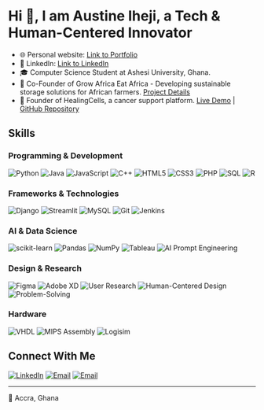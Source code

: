 # Hi 👋, I am Austine Iheji, a Tech & Human-Centered Innovator
* 🌐 Personal website: [Link to Portfolio](https://austineiheji.vercel.app)
* 💼 LinkedIn: [Link to LinkedIn](https://www.linkedin.com/in/austineiheji/)
* 🎓 Computer Science Student at Ashesi University, Ghana.
* 🚀 Co-Founder of Grow Africa Eat Africa - Developing sustainable storage solutions for African farmers. [Project Details](https://www.canva.com/design/DAGnyFR38AQ/VXkQ8SHAzzlX1a6pYfNe2w/view)
* 🚀 Founder of HealingCells, a cancer support platform. [Live Demo](http://austineiheji.great-site.net/) | [GitHub Repository](https://github.com/alotanna/cancerwebsite.git)

## Skills
### Programming & Development
![Python](https://img.shields.io/badge/Python-3776AB?style=for-the-badge&logo=python&logoColor=white)
![Java](https://img.shields.io/badge/Java-ED8B00?style=for-the-badge&logo=java&logoColor=white)
![JavaScript](https://img.shields.io/badge/JavaScript-F7DF1E?style=for-the-badge&logo=javascript&logoColor=black)
![C++](https://img.shields.io/badge/C++-00599C?style=for-the-badge&logo=c%2B%2B&logoColor=white)
![HTML5](https://img.shields.io/badge/HTML5-E34F26?style=for-the-badge&logo=html5&logoColor=white)
![CSS3](https://img.shields.io/badge/CSS3-1572B6?style=for-the-badge&logo=css3&logoColor=white)
![PHP](https://img.shields.io/badge/PHP-777BB4?style=for-the-badge&logo=php&logoColor=white)
![SQL](https://img.shields.io/badge/SQL-4479A1?style=for-the-badge&logo=mysql&logoColor=white)
![R](https://img.shields.io/badge/R-276DC3?style=for-the-badge&logo=r&logoColor=white)

### Frameworks & Technologies
![Django](https://img.shields.io/badge/Django-092E20?style=for-the-badge&logo=django&logoColor=white)
![Streamlit](https://img.shields.io/badge/Streamlit-FF4B4B?style=for-the-badge&logo=streamlit&logoColor=white)
![MySQL](https://img.shields.io/badge/MySQL-4479A1?style=for-the-badge&logo=mysql&logoColor=white)
![Git](https://img.shields.io/badge/Git-F05032?style=for-the-badge&logo=git&logoColor=white)
![Jenkins](https://img.shields.io/badge/Jenkins-D24939?style=for-the-badge&logo=jenkins&logoColor=white)

### AI & Data Science
![scikit-learn](https://img.shields.io/badge/scikit_learn-F7931E?style=for-the-badge&logo=scikit-learn&logoColor=white)
![Pandas](https://img.shields.io/badge/Pandas-150458?style=for-the-badge&logo=pandas&logoColor=white)
![NumPy](https://img.shields.io/badge/NumPy-013243?style=for-the-badge&logo=numpy&logoColor=white)
![Tableau](https://img.shields.io/badge/Tableau-E97627?style=for-the-badge&logo=tableau&logoColor=white)
![AI Prompt Engineering](https://img.shields.io/badge/AI_Prompt_Engineering-412991?style=for-the-badge&logo=openai&logoColor=white)

### Design & Research
![Figma](https://img.shields.io/badge/Figma-F24E1E?style=for-the-badge&logo=figma&logoColor=white)
![Adobe XD](https://img.shields.io/badge/Adobe%20XD-470137?style=for-the-badge&logo=Adobe%20XD&logoColor=#FF61F6)
![User Research](https://img.shields.io/badge/User%20Research-00C4CC?style=for-the-badge&logo=research&logoColor=white)
![Human-Centered Design](https://img.shields.io/badge/HCD-0ACF83?style=for-the-badge&logo=design&logoColor=white)
![Problem-Solving](https://img.shields.io/badge/Problem_Solving-FFA500?style=for-the-badge&logo=thinking&logoColor=white)

### Hardware
![VHDL](https://img.shields.io/badge/VHDL-0078D7?style=for-the-badge&logo=xilinx&logoColor=white)
![MIPS Assembly](https://img.shields.io/badge/MIPS_Assembly-A4373A?style=for-the-badge&logo=assembly&logoColor=white)
![Logisim](https://img.shields.io/badge/Logisim-9C432D?style=for-the-badge&logo=logisim&logoColor=white)

## Connect With Me
[![LinkedIn](https://img.shields.io/badge/LinkedIn-0077B5?style=for-the-badge&logo=linkedin&logoColor=white)](https://www.linkedin.com/in/austine-iheji/)
[![Email](https://img.shields.io/badge/Personal_Email-D14836?style=for-the-badge&logo=gmail&logoColor=white)](mailto:austineihejiben12@gmail.com)
[![Email](https://img.shields.io/badge/Academic_Email-4285F4?style=for-the-badge&logo=gmail&logoColor=white)](mailto:austine.iheji@ashesi.edu.gh)

---
📍 Accra, Ghana
